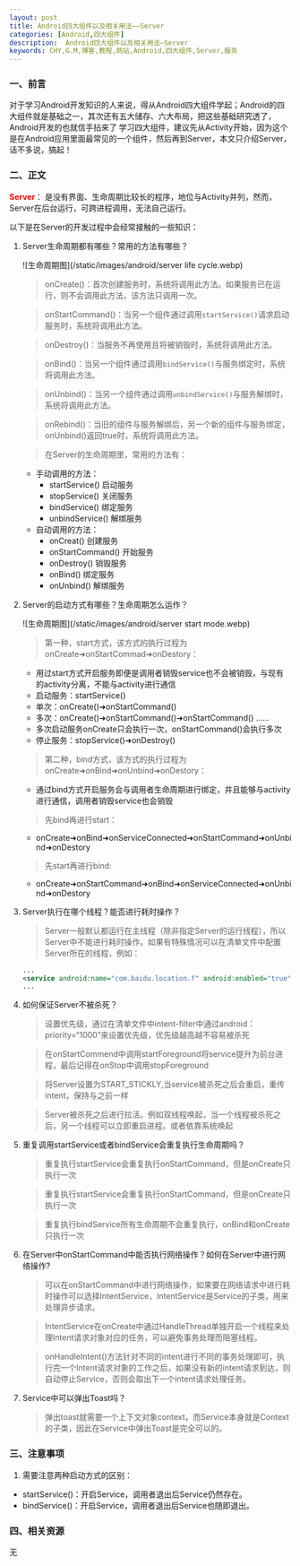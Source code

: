 ```yaml
---
layout: post
title: Android四大组件以及相关用法——Server
categories: [Android,四大组件]
description:  Android四大组件以及相关用法—Server
keywords: CHY,G.M,博客,教程,网站,Android,四大组件,Server,服务
---
```


### 一、前言
对于学习Android开发知识的人来说，得从Android四大组件学起；Android的四大组件就是基础之一，其次还有五大储存、六大布局，把这些基础研究透了，Android开发的也就信手拈来了
学习四大组件，建议先从Activity开始，因为这个是在Android应用里面最常见的一个组件，然后再到Server，本文只介绍Server，话不多说，搞起！

### 二、正文
<span style="color:red;font-weight:bold">Server</span>： 是没有界面、生命周期比较长的程序，地位与Activity并列，然而，Server在后台运行，可跨进程调用，无法自己运行。

以下是在Server的开发过程中会经常接触的一些知识：

  1. Server生命周期都有哪些？常用的方法有哪些？

      ![生命周期图](/static/images/android/server life cycle.webp)

      > onCreate()：首次创建服务时，系统将调用此方法。如果服务已在运行，则不会调用此方法，该方法只调用一次。

      > onStartCommand()：当另一个组件通过调用`startService()`请求启动服务时，系统将调用此方法。

      > onDestroy()：当服务不再使用且将被销毁时，系统将调用此方法。

      > onBind()：当另一个组件通过调用`bindService()`与服务绑定时，系统将调用此方法。

      > onUnbind()：当另一个组件通过调用`unbindService()`与服务解绑时，系统将调用此方法。

      > onRebind()：当旧的组件与服务解绑后，另一个新的组件与服务绑定，onUnbind()返回true时，系统将调用此方法。

      > 在Server的生命周期里，常用的方法有：
        - 手动调用的方法： 
          * startService() 启动服务
          * stopService() 关闭服务
          * bindService() 绑定服务
          * unbindService() 解绑服务
        - 自动调用的方法：
          * onCreat() 创建服务
          * onStartCommand() 开始服务
          * onDestroy() 销毁服务
          * onBind() 绑定服务
          * onUnbind() 解绑服务

  1. Server的启动方式有哪些？生命周期怎么运作？

      ![生命周期图](/static/images/android/server start mode.webp)

      > 第一种，start方式，该方式的执行过程为onCreate➜onStartCommad➜onDestory：
        - 用过start方式开启服务即便是调用者销毁service也不会被销毁，与现有的activity分离，不能与activity进行通信
        - 启动服务：startService()
        - 单次：onCreate()➜onStartCommand()
        - 多次：onCreate()➜onStartCommand()➜onStartCommand() ……
        - 多次启动服务onCreate只会执行一次，onStartCommand()会执行多次
        - 停止服务：stopService()➜onDestroy()

      > 第二种，bind方式，该方式的执行过程为onCreate➜onBind➜onUnbind➜onDestory：
        - 通过bind方式开启服务会与调用者生命周期进行绑定，并且能够与activity进行通信，调用者销毁service也会销毁

      > 先bind再进行start：
        - onCreate➜onBind➜onServiceConnected➜onStartCommand➜onUnbind➜onDestory

      > 先start再进行bind:
        - onCreate➜onStartCommand➜onBind➜onServiceConnected➜onUnbind➜onDestory

  1. Server执行在哪个线程？能否进行耗时操作？
      
      > Server一般默认都运行在主线程（除非指定Server的运行线程），所以Server中不能进行耗时操作。如果有特殊情况可以在清单文件中配置Server所在的线程，例如：
      
      ```xml
      ...
      <service android:name="com.baidu.location.f" android:enabled="true" android:process=":remote" ></service>
      ...
      ```

  1. 如何保证Server不被杀死？

      > 设置优先级，通过在清单文件中intent-filter中通过android：priority=“1000”来设置优先级，优先级越高越不容易被杀死

      > 在onStartCommend中调用startForeground将service提升为前台进程，最后记得在onStop中调用stopForeground

      > 将Server设置为START_STICKLY,当service被杀死之后会重启，重传intent，保持与之前一样
    
      > Server被杀死之后进行拉活。例如双线程唤起，当一个线程被杀死之后，另一个线程可以立即重启进程。或者依靠系统唤起

  1. 重复调用startService或者bindService会重复执行生命周期吗？
      
      > 重复执行startService会重复执行onStartCommand，但是onCreate只执行一次

      > 重复执行startService会重复执行onStartCommand，但是onCreate只执行一次 

      > 重复执行bindService所有生命周期不会重复执行，onBind和onCreate只执行一次

  1. 在Server中onStartCommand中能否执行网络操作？如何在Server中进行网络操作?

      > 可以在onStartCommand中进行网络操作，如果要在网络请求中进行耗时操作可以选择IntentService，IntentService是Service的子类，用来处理异步请求。

      > IntentService在onCreate中通过HandleThread单独开启一个线程来处理Intent请求对象对应的任务，可以避免事务处理而阻塞线程。

      > onHandleIntent()方法针对不同的intent进行不同的事务处理即可，执行完一个Intent请求对象的工作之后，如果没有新的intent请求到达，则自动停止Service，否则会取出下一个intent请求处理任务。

  1. Service中可以弹出Toast吗？

      > 弹出toast就需要一个上下文对象context，而Service本身就是Context的子类，因此在Service中弹出Toast是完全可以的。

### 三、注意事项
  1. 需要注意两种启动方式的区别：
  * startService()：开启Service，调用者退出后Service仍然存在。
  * bindService()：开启Service，调用者退出后Service也随即退出。

### 四、相关资源
无
